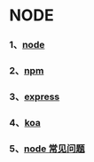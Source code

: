 # NODE

### 1、[node](/NODE/node)

### 2、[npm](/NODE/npm)

### 3、[express](/NODE/express)

### 4、[koa](/NODE/koa)

### 5、[node 常见问题](/NODE/node常见问题)
